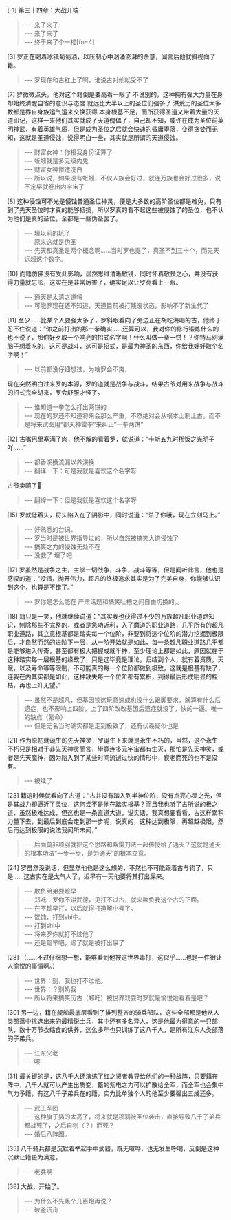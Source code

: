 
[-1] 第三十四章：大战开端
>--- 来了来了<br>
>--- 来了来了<br>
>--- 终于来了个一楼[fn=4]<br>

[3] 罗正在喝着冰镇葡萄酒，以压制心中汹涌澎湃的杀意，闻言后他就斜视向了籍。
>--- 罗现在和古杠上了啊，谁说古对他就受不了<br>

[7] 罗微微点头，他对这个籍倒是要高看一眼了 不说别的，这种拥有强大力量在身 却始终清醒自省的意识与态度 就远比大半以上的圣位们强多了 洪荒历的圣位大多数都是靠自身族运气运来交换获得 本身根基不足，而所获得圣道又带着大量的天道印记，这样一来他们其实就成了天道傀儡了，自己却不知，或许在成为圣位前英明神武，有着英雄气质，但是成为圣位之后就会快速的昏庸堕落，变得贪婪而无知，这就是圣道侵蚀，说得明白一些，其实就是所谓的天道侵蚀。
>--- 财富女神：你报我身份证算了<br>
>--- 蚯蚓就是多元级内鬼<br>
>--- 财富女神惨遭洗白<br>
>--- 所以说，如果没有蚯蚓，不仅人族会好过，就连万族也会好过很多，说不定早就卷出内宇宙了<br>

[8] 这种侵蚀可不光是侵蚀普通圣位神灵，便是大多数的高阶圣位都是难免，只有到了先天圣位时才真的能够抵抗，所以罗真的看不起这些被侵蚀了的圣位，也不认为他们是真的圣位，全都是一些伪圣罢了。
>--- 填以前的坑了<br>
>--- 原来这就是伪圣<br>
>--- 先天和真圣是两个概念啊……当时罗也提了，真圣不到三十个，而先天远超这个数字。<br>

[10] 而籍仿佛没有受此影响，居然思维清晰敏锐，同时怀着敬畏之心，并没有获得力量就忘形，这实在是非常厉害了，确实足以让罗高看上一眼。
>--- 通天是太清之道吗<br>
>--- 可能罗现在还不知道，天道目前被打残废状态，影响不了新生代了<br>

[11] 至少……比某个人要强太多了，罗斜眼看向了旁边正在胡吃海喝的古，他终于忍不住说道：“你之前打出的那一拳确实……还算可以，我对你的修行锻炼什么的也不说了，那你好歹取一个响亮的招式名字啊！什么叫做一拳一饼！？你特马别满脑子想着吃的，这可是战斗，这可是招式，是最为神圣的东西，你给我好好取个名字啊！”
>--- 以前都没仔细想过，为啥罗会不爽，

现在突然明白过来罗的本源，罗的道就是战争与战斗，结果古爷对用来战争与战斗的招式完全胡来，罗会舒服才怪了。<br>
>--- 谁知道一拳怎么打出两饼的<br>
>--- 现在的罗还不知道将来会那么严重，不然绝对会从根本上制止古。而不是将来试图用“都天神雷拳”来纠正“一拳两饼”<br>

[12] 古嘴巴里塞满了肉，他不解的看着罗，就说道：“卡斯五九时稀饭之光明子吖……”
>--- 都香溪换流漏以养溪换<br>
>--- 翻译一下：可是我就是喜欢这个名字呀

古爷卖萌了👴<br>
>--- 翻译一下：但是我就是喜欢这个名字呀<br>

[15] 罗就低着头，将头陷入在了阴影中，同时说道：“杀了你哦，现在立刻马上。”
>--- 好熟悉的台词。<br>
>--- 罗当时是被世界指导过的，所以自然被搞笑大道侵蚀了<br>
>--- 搞笑之力的侵蚀无处不在<br>
>--- 没救了 埋了吧<br>

[17] 罗虽然是战争之主，主掌一切战争，斗争，战斗等等，但是闻听此言，他也是感叹的道：“没错，抛开伟力，超凡的终极追求其实是为了完美自身，你能够认识到这个，也算是不错了。”
>--- 罗你是怎么能在 严肃话题和搞笑吐槽之间自由切换的。。<br>

[18] 籍只是一笑，他就继续说道：“其实我也获得过不少的万族超凡职业道路知识，刨除那些不完整的，或者是急功近利，入了魔道的职业道路，几乎所有的超凡职业道路，其立意根基都是踏实每一个位阶，非要到将这个位阶的潜力挖掘到极限后，才自然而然的进阶下一层，从一阶开始就是如此，每一条超凡职业道路几乎都是能够进入传奇，甚至都有极大把握成就半神，至少理论上都是如此，原因就在于这种踏实每一层根基的缘故了，只是这毕竟是理论，归结到个人，就有着资质，天赋，以及寿命等等限制，不可能真的每一个位阶都做到极致，这就是根基有缺了，连我在内其实都是如此，这种缺失每一个位阶都有累积，到得最后形成明显的桎梏，再也上升无望。”
>--- 虽然不是超凡，但基因锁这玩意速成也没什么跟脚要求，就算有什么后遗症，也不影响上四阶，上了四阶改改基因后遗症就没了，快的一逼。唯一的缺点（氪命）<br>
>--- 但是无名当时确实都是走到极致了，还有伏羲疑似也是<br>

[21] 作为原初就诞生的先天神灵，罗诞生下来就是永生不朽的，当然，这个永生不朽只是相对于非先天神灵而言，毕竟连多元宇宙都有生灭，那怕是先天神灵，或者是先天魔神，因为陷入到了某些时间流逝过快的情形中，衰老而死的也不是没有。
>--- 被续了<br>

[23] 籍这时候就看向了古道：“古并没有踏入到半神位阶，没有点亮心灵之光，但是其战力却逼近了灵位，这何尝不是他在踏实根基？而且我也听了古所说的极之道，虽然极难达成，但这也是一条直道大道，说实话，我真想要看看，古这样累积力量下去，到最后到底会走到那一步呢，说真的，这种达到极限，再超越极限，然后再达到极限的说法我闻所未闻，”
>--- 后面莫非项羽就把这个思路和紫雷刀法一起传授给了通天？这就是通天的根本功法“一步一步，是为通天”的根本立意。<br>

[24] 罗虽然没说话，但显然他也是这么想的，不然也不可能跟着古与钧了，只是……这古实在是太气人了，迟早有一天他要将其打出屎来。
>--- 欺负弟弟要趁早<br>
>--- 郑吒：罗你不讲武德，见打不过古，就来欺负我这个古的正面。<br>
>--- 在不趁早打，以后就得打道解小号了。<br>
>--- 馄饨，打到shi中。<br>
>--- 打到shi中<br>
>--- 将来罗你就打不过他了<br>
>--- 还是趁早吧，迟了就是被打出屎了<br>

[28] （……不过仔细想一想，能够看到他被这世界毒打，这似乎……也是一件很让人愉悦的事情啊。）
>--- 世界：别，我也打不过他。<br>
>--- 世界：？别奶我<br>
>--- 所以将来搞笑历古（郑吒）被世界戏耍时罗就是愉悦地看着是吧？<br>

[30] 另一边，籍在舰船最底层看到了排列整齐的骑兵部队，这些全部都是他从人类部落中挑选出来的最精锐士兵，其中还有多名异人，这是他最为得意的一只部队，数十万节衣缩食的供养，这么多年也只训练了这八千人，是所有江东人类部落的子弟兵。
>--- 江东父老<br>
>--- 唉<br>

[31] 最关键的是，这八千人还演练了红之贤者教导给他们的一种战阵，只要籍在阵中，八千人就可以产生出质变，籍的紫电之力可以扩散给全军，而全军也会集中气力予籍，有这八千子弟兵在的籍，实力比单独个人的他至少要强出五成还多。
>--- 武王军团<br>
>--- 这种旗子插的太高了，将来就是项羽被圣位袭击，直接导致八千子弟兵都战死了，之后自刎（？）而死？<br>
>--- 婚后八阵图。<br>

[35] 八千骑兵都是沉默着举起手中武器，既无喧哗，也无发生呼喝，反倒是这种沉默让籍更为满意。
>--- 老兵啊<br>

[38] 大战，开始了。
>--- 为什么不先轰个几百炮再说？<br>
>--- 破釜沉舟<br>
